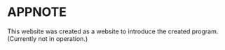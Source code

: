 # APPNOTE
This website was created as a website to introduce the created program. (Currently not in operation.)
